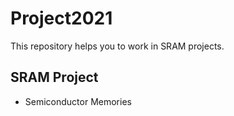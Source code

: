 # Project2021
This repository helps you to work in SRAM projects. 

## SRAM Project
- Semiconductor Memories
